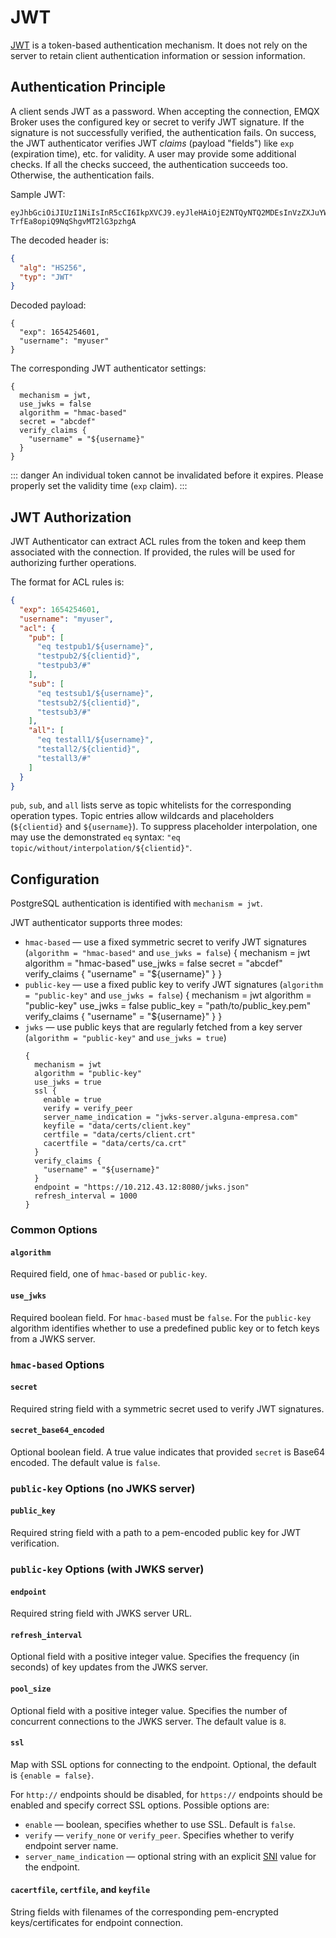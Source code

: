 # JWT

[JWT](https://jwt.io/) is a token-based authentication mechanism. It does not rely on the server to retain client authentication information or session information.

## Authentication Principle

A client sends JWT as a password. When accepting the connection, EMQX Broker uses the configured key or secret to verify
JWT signature. If the signature is not successfully verified, the authentication fails. On success, the JWT authenticator
verifies JWT _claims_ (payload "fields") like `exp` (expiration time), etc. for validity. A user may
provide some additional checks. If all the checks succeed, the authentication succeeds too. Otherwise, the authentication fails.

Sample JWT:
```
eyJhbGciOiJIUzI1NiIsInR5cCI6IkpXVCJ9.eyJleHAiOjE2NTQyNTQ2MDEsInVzZXJuYW1lIjoibXl1c2VyIn0.yi1FSkrLbd9qv4-TrfEa8opiQ9NqShgvMT2lG3pzhgA
```

The decoded header is:
```json
{
  "alg": "HS256",
  "typ": "JWT"
}
```

Decoded payload:
```
{
  "exp": 1654254601,
  "username": "myuser"
}
```

The corresponding JWT authenticator settings:
```
{
  mechanism = jwt,
  use_jwks = false
  algorithm = "hmac-based"
  secret = "abcdef"
  verify_claims {
    "username" = "${username}"
  }
}
```

::: danger
An individual token cannot be invalidated before it expires. Please properly set the validity time (`exp` claim).
:::


## JWT Authorization

JWT Authenticator can extract ACL rules from the token and keep them associated with the connection.
If provided, the rules will be used for authorizing further operations.

The format for ACL rules is:
```json
{
  "exp": 1654254601,
  "username": "myuser",
  "acl": {
    "pub": [
      "eq testpub1/${username}",
      "testpub2/${clientid}",
      "testpub3/#"
    ],
    "sub": [
      "eq testsub1/${username}",
      "testsub2/${clientid}",
      "testsub3/#"
    ],
    "all": [
      "eq testall1/${username}",
      "testall2/${clientid}",
      "testall3/#"
    ]
  }
}
```
`pub`, `sub`, and `all` lists serve as topic whitelists for the corresponding operation types. Topic entries
allow wildcards and placeholders (`${clientid}` and `${username}`). To suppress placeholder interpolation, one may use the
demonstrated `eq` syntax: `"eq topic/without/interpolation/${clientid}"`.

## Configuration

PostgreSQL authentication is identified with `mechanism = jwt`.

JWT authenticator supports three modes:
* `hmac-based` — use a fixed symmetric secret to verify JWT signatures (`algorithm = "hmac-based"` and `use_jwks = false`)
  {
    mechanism = jwt
    algorithm = "hmac-based"
    use_jwks = false
    secret = "abcdef"
    verify_claims {
      "username" = "${username}"
    }
  }
* `public-key` — use a fixed public key to verify JWT signatures (`algorithm = "public-key"` and `use_jwks = false`)
  {
    mechanism = jwt
    algorithm = "public-key"
    use_jwks = false
    public_key = "path/to/public_key.pem"
    verify_claims {
      "username" = "${username}"
    }
  }
* `jwks` — use public keys that are regularly fetched from a key server (`algorithm = "public-key"` and `use_jwks = true`)
  ```
  {
    mechanism = jwt
    algorithm = "public-key"
    use_jwks = true
    ssl {
      enable = true
      verify = verify_peer
      server_name_indication = "jwks-server.alguna-empresa.com"
      keyfile = "data/certs/client.key"
      certfile = "data/certs/client.crt"
      cacertfile = "data/certs/ca.crt"
    }
    verify_claims {
      "username" = "${username}"
    }
    endpoint = "https://10.212.43.12:8080/jwks.json"
    refresh_interval = 1000
  }

### Common Options

#### `algorithm`
Required field, one of `hmac-based` or `public-key`.

#### `use_jwks`

Required boolean field. For `hmac-based` must be `false`. For the `public-key` algorithm
identifies whether to use a predefined public key or to fetch keys from a JWKS server.

### `hmac-based` Options

#### `secret`

Required string field with a symmetric secret used to verify JWT signatures.

#### `secret_base64_encoded`

Optional boolean field. A true value indicates that provided `secret` is Base64 encoded.
The default value is `false`.

### `public-key` Options (no JWKS server)

#### `public_key`

Required string field with a path to a pem-encoded public key for JWT verification.

### `public-key` Options (with JWKS server)

#### `endpoint`

Required string field with JWKS server URL.

#### `refresh_interval`

Optional field with a positive integer value. Specifies the frequency (in seconds) of key updates from the JWKS server.

#### `pool_size`

Optional field with a positive integer value. Specifies the number of concurrent connections to the JWKS server.
The default value is `8`.

#### `ssl`

Map with SSL options for connecting to the endpoint. Optional, the default is `{enable = false}`.

For `http://` endpoints should be disabled, for `https://` endpoints should be enabled and specify correct SSL options.
Possible options are:
* `enable` — boolean, specifies whether to use SSL. Default is `false`.
* `verify` — `verify_none` or `verify_peer`. Specifies whether to verify endpoint server name.
* `server_name_indication` — optional string with an explicit [SNI](https://wikipedia.org/wiki/Server_Name_Indication) value for the endpoint.

#### `cacertfile`, `certfile`, and `keyfile`
String fields with filenames of the corresponding pem-encrypted keys/certificates for endpoint connection.

